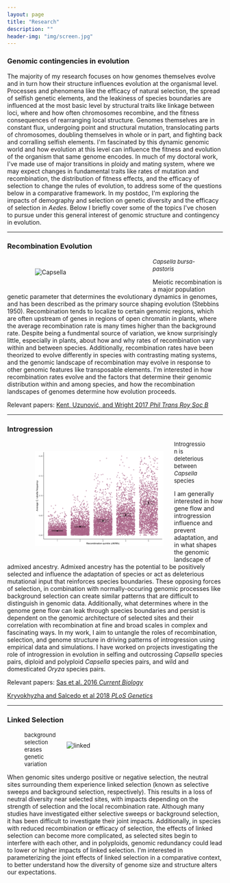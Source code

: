 ```yaml
---
layout: page
title: "Research"
description: ""
header-img: "img/screen.jpg"
---
```


### Genomic contingencies in evolution
The majority of my research focuses on how genomes themselves evolve and in turn how their structure influences evolution at the organismal level.
Processes and phenomena like the efficacy of natural selection, the spread of selfish genetic elements, and the leakiness of species boundaries are influenced at the most basic level by structural traits like linkage between loci, where and how often chromosomes recombine, and the fitness consequences of rearranging local structure.
Genomes themselves are in constant flux, undergoing point and structural mutation, translocating parts of chromosomes, doubling themselves in whole or in part, and fighting back and corralling selfish elements.
I'm fascinated by this dynamic genomic world and how evolution at this level can influence the fitness and evolution of the organism that same genome encodes.
In much of my doctoral work, I've made use of major transitions in ploidy and mating system, where we may expect changes in fundamental traits like rates of mutation and recombination, the distribution of fitness effects, and the efficacy of selection to change the rules of evolution, to address some of the questions below in a comparative framework.
In my postdoc, I'm exploring the impacts of demography and selection on genetic diversity and the efficacy of selection in *Aedes*.
Below I briefly cover some of the topics I've chosen to pursue under this general interest of genomic structure and contingency in evolution.

___

### Recombination Evolution

<div class="right_figure"><figure>
	<img src="/img/cap2.jpg" alt="Capsella" style="float: left" width="250" hspace="25" vspace="25" />
	<figcaption>
		<font size="2"><i>Capsella bursa-pastoris</i></font>
	</figcaption>
</figure></div>

Meiotic recombination is a major population genetic parameter that determines the evolutionary dynamics in genomes, and has been described as the primary source shaping evolution (Stebbins 1950).
Recombination tends to localize to certain genomic regions, which are often upstream of genes in regions of open chromatin in plants, where the average recombination rate is many times higher than the background rate.
Despite being a fundmental source of variation, we know surprisingly little, especially in plants, about how and why rates of recombination vary within and between species.
Additionally, recombination rates have been theorized to evolve differently in species with contrasting mating systems, and the genomic landscape of recombination may evolve in response to other genomic features like transposable elements.
I'm interested in how recombination rates evolve and the factors that determine their genomic distribution within and among species, and how the recombination landscapes of genomes determine how evolution proceeds.

Relevant papers: [Kent, Uzunović, and Wright 2017 _Phil Trans Roy Soc B_](https://paperpile.com/shared/ifUB4H)

___

### Introgression

<div class="left_figure"><figure>
	<img src="/img/introg_thumbnail.png" alt="introg" style="float: left" width="300" hspace="25" vspace="25" />
	<figcaption>
		<font size="2">Introgression is deleterious between <i> Capsella </i> species</font>
	</figcaption>
</figure></div>

I am generally interested in how gene flow and introgression influence and prevent adaptation, and in what shapes the genomic landscape of admixed ancestry.
Admixed ancestry has the potential to be positively selected and influence the adaptation of species or act as deleterious mutational input that reinforces species boundaries.
These opposing forces of selection, in combination with normally-occuring genomic processes like background selection can create similar patterns that are difficult to distinguish in genomic data.
Additionally, what determines where in the genome gene flow can leak through species boundaries and persist is dependent on the genomic architecture of selected sites and their correlation with recombination at fine and broad scales in complex and fascinating ways.
In my work, I aim to untangle the roles of recombination, selection, and genome structure in driving patterns of introgression using empirical data and simulations.
I have worked on projects investigating the role of introgression in evolution in selfing and outcrossing _Capsella_ species pairs, diploid and polyploid _Capsella_ species pairs, and wild and domesticated _Oryza_ species pairs.

Relevant papers: [Sas et al. 2016 _Current Biology_ ](https://paperpile.com/shared/GZqmlG)

[Kryvokhyzha and Salcedo et al 2018 _PLoS Genetics_ ](https://paperpile.com/shared/7RUICs)

___

### Linked Selection
<div class="right_figure"><figure>
        <img src="/img/B.gif" alt="linked" style="float: right" width="300" hspace="25" vspace="25" />
        <figcaption>
                <font size="2"> background selection erases genetic variation </font>
        </figcaption>
</figure></div>

When genomic sites undergo positive or negative selection, the neutral sites surrounding them experience linked selection (known as selective sweeps and background selection, respectively).
This results in a loss of neutral diversity near selected sites, with impacts depending on the strength of selection and the local recombination rate.
Although many studies have investigated either selective sweeps or background selection, it has been difficult to investigate their joint impacts.
Additionally, in species with reduced recombination or efficacy of selection, the effects of linked selection can become more complicated, as selected sites begin to interfere with each other, and in polyploids, genomic redundancy could lead to lower or higher impacts of linked selection.
I'm interested in parameterizing the joint effects of linked selection in a comparative context, to better understand how the diversity of genome size and structure alters our expectations.
